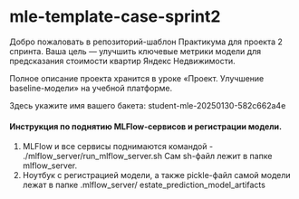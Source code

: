 # mle-template-case-sprint2

Добро пожаловать в репозиторий-шаблон Практикума для проекта 2 спринта. Ваша цель — улучшить ключевые метрики модели для предсказания стоимости квартир Яндекс Недвижимости.

Полное описание проекта хранится в уроке «Проект. Улучшение baseline-модели» на учебной платформе.

Здесь укажите имя вашего бакета:
student-mle-20250130-582c662a4e 

#### Инструкция по поднятию MLFlow-сервисов и регистрации модели.
1. MLFlow и все сервисы поднимаются командой - ./mlflow_server/run_mlflow_server.sh
   Сам sh-файл лежит в папке mlflow_server.
2. Ноутбук с регистрацией модели, а также pickle-файл самой модели лежат в папке .mlflow_server/  estate_prediction_model_artifacts